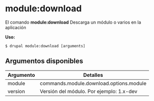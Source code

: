 # module:download
El comando **module:download** Descarga un módulo o varios en la aplicación

**Uso:**
```
$ drupal module:download [arguments] 
```

## Argumentos disponibles
Argumento | Detalles
---------|-------------
module | commands.module.download.options.module
version | Versión del módulo. Por ejemplo: 1.x-dev
